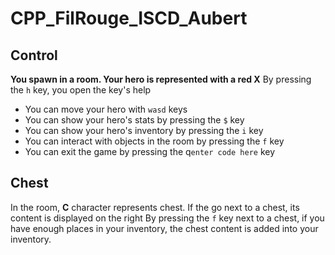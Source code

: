 # CPP_FilRouge_ISCD_Aubert

## Control
**You spawn in a room. Your hero is represented with a red X**
By pressing the `h` key, you open the key's help 
- You can move your hero with `wasd` keys
- You can show your hero's stats by pressing the `$` key
- You can show your hero's inventory by pressing the `i` key
- You can interact with objects in the room by pressing the `f` key
- You can exit the game by pressing the q`enter code here` key

## Chest
In the room, **C** character represents chest.
If the go next to a chest, its content is displayed on the right
By pressing the `f` key next to a chest, if you have enough places in your inventory, the chest content is added into your inventory.